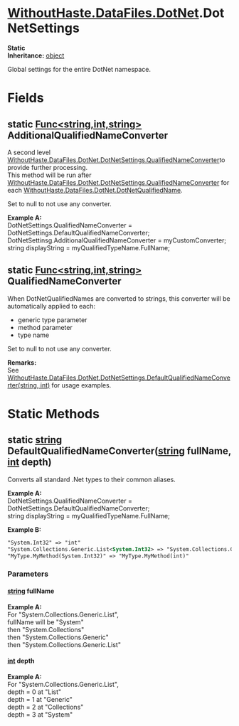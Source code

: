 # [WithoutHaste.DataFiles.DotNet](TableOfContents.WithoutHaste.DataFiles.DotNet.md).DotNetSettings

**Static**  
**Inheritance:** [object](https://docs.microsoft.com/en-us/dotnet/api/system.object)  

Global settings for the entire DotNet namespace.  

# Fields

## static [Func&lt;string,int,string&gt;](https://docs.microsoft.com/en-us/dotnet/api/system.func-3) AdditionalQualifiedNameConverter

A second level [WithoutHaste.DataFiles.DotNet.DotNetSettings.QualifiedNameConverter](WithoutHaste.DataFiles.DotNet.DotNetSettings.md)to provide further processing.  
This method will be run after   
[WithoutHaste.DataFiles.DotNet.DotNetSettings.QualifiedNameConverter](WithoutHaste.DataFiles.DotNet.DotNetSettings.md) for each [WithoutHaste.DataFiles.DotNet.DotNetQualifiedName](WithoutHaste.DataFiles.DotNet.DotNetQualifiedName.md).  
  
Set to null to not use any converter.  

**Example A:**  
DotNetSettings.QualifiedNameConverter = DotNetSettings.DefaultQualifiedNameConverter;  
DotNetSettinsg.AdditionalQualifiedNameConverter = myCustomConverter;  
string displayString = myQualifiedTypeName.FullName;  

## static [Func&lt;string,int,string&gt;](https://docs.microsoft.com/en-us/dotnet/api/system.func-3) QualifiedNameConverter

When DotNetQualifiedNames are converted to strings, this converter will be automatically applied to each:  
* generic type parameter  
* method parameter  
* type name  
  
Set to null to not use any converter.  

**Remarks:**  
See [WithoutHaste.DataFiles.DotNet.DotNetSettings.DefaultQualifiedNameConverter(string, int)](WithoutHaste.DataFiles.DotNet.DotNetSettings.md) for usage examples.  

# Static Methods

## static [string](https://docs.microsoft.com/en-us/dotnet/api/system.string) DefaultQualifiedNameConverter([string](https://docs.microsoft.com/en-us/dotnet/api/system.string) fullName, [int](https://docs.microsoft.com/en-us/dotnet/api/system.int32) depth)

Converts all standard .Net types to their common aliases.  

**Example A:**  
DotNetSettings.QualifiedNameConverter = DotNetSettings.DefaultQualifiedNameConverter;  
string displayString = myQualifiedTypeName.FullName;  

**Example B:**  

```xml
"System.Int32" => "int"
"System.Collections.Generic.List<System.Int32> => "System.Collections.Generic.List<int>"
"MyType.MyMethod(System.Int32)" => "MyType.MyMethod(int)"
```  

### Parameters

#### [string](https://docs.microsoft.com/en-us/dotnet/api/system.string) fullName

**Example A:**  
For "System.Collections.Generic.List",  
fullName will be "System"  
then "System.Collections"  
then "System.Collections.Generic"  
then "System.Collections.Generic.List"  

#### [int](https://docs.microsoft.com/en-us/dotnet/api/system.int32) depth

**Example A:**  
For "System.Collections.Generic.List",   
depth = 0 at "List"  
depth = 1 at "Generic"  
depth = 2 at "Collections"  
depth = 3 at "System"  

